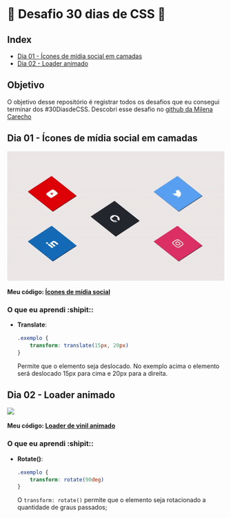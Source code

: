 # :rocket: Desafio 30 dias de CSS :rocket:

## Index 

- [Dia 01 - Ícones de mídia social em camadas](#Dia-01---Ícones-de-mídia-social-em-camadas)
- [Dia 02 - Loader animado](#Dia-02---Loader-animado)

## Objetivo
O objetivo desse repositório é registrar todos os desafios que eu consegui terminar
dos #30DiasdeCSS. Descobri esse desafio no [github da Milena Carecho](https://github.com/MilenaCarecho) 

## Dia 01 - Ícones de mídia social em camadas

<img src="./img/dia01.gif" style="height:300px">


**Meu código: [Ícones de mídia social](https://github.com/RodrigoEC/30DiasdeCSS/tree/master/dia01)**

### O que eu aprendi :shipit::
- **Translate**:
    ```CSS
    .exemplo {
        transform: translate(15px, 20px)
    }
    ```
    Permite que o elemento seja deslocado. No exemplo acima o elemento será deslocado 15px para cima e 20px para a direita.


## Dia 02 - Loader animado

<img src="./img/vinil.gif" style="height:400px">

**Meu código: [Loader de vinil animado](https://github.com/RodrigoEC/30DiasdeCSS/tree/master/dia02)**

### O que eu aprendi :shipit::

- **Rotate()**:
    ```CSS
    .exemplo {
        transform: rotate(90deg)
    }
    ```
    O `transform: rotate()` permite que o elemento seja rotacionado a quantidade de graus passados;
